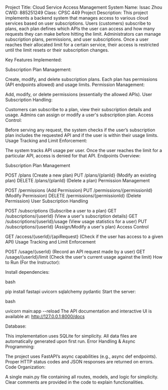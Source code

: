 Project Title: Cloud Service Access Management System
Name: Issac Zhou
CWID: 885251249
Class: CPSC 449
Project Description:
This project implements a backend system that manages access to various cloud services based on user subscriptions. Users (customers) subscribe to plans, each plan defines which APIs the user can access and how many requests they can make before hitting the limit. Administrators can manage subscription plans, permissions, and user subscriptions. Once a user reaches their allocated limit for a certain service, their access is restricted until the limit resets or their subscription changes.

Key Features Implemented:

Subscription Plan Management:

Create, modify, and delete subscription plans.
Each plan has permissions (API endpoints allowed) and usage limits.
Permission Management:

Add, modify, or delete permissions (essentially the allowed APIs).
User Subscription Handling:

Customers can subscribe to a plan, view their subscription details and usage.
Admins can assign or modify a user's subscription plan.
Access Control:

Before serving any request, the system checks if the user’s subscription plan includes the requested API and if the user is within their usage limits.
Usage Tracking and Limit Enforcement:

The system tracks API usage per user. Once the user reaches the limit for a particular API, access is denied for that API.
Endpoints Overview:

Subscription Plan Management

POST /plans (Create a new plan)
PUT /plans/{planId} (Modify an existing plan)
DELETE /plans/{planId} (Delete a plan)
Permission Management

POST /permissions (Add Permission)
PUT /permissions/{permissionId} (Modify Permission)
DELETE /permissions/{permissionId} (Delete Permission)
User Subscription Handling

POST /subscriptions (Subscribe a user to a plan)
GET /subscriptions/{userId} (View a user's subscription details)
GET /subscriptions/{userId}/usage (View usage statistics for a user)
PUT /subscriptions/{userId} (Assign/Modify a user's plan)
Access Control

GET /access/{userId}/{apiRequest} (Check if the user has access to a given API)
Usage Tracking and Limit Enforcement

POST /usage/{userId} (Record an API request made by a user)
GET /usage/{userId}/limit (Check the user's current usage against the limit)
How to Run (For the Instructor):

Install dependencies:

bash

pip install fastapi uvicorn sqlalchemy pydantic
Start the server:

bash

uvicorn main:app --reload
The API documentation and interactive UI is available at:
http://127.0.0.1:8000/docs

Database:

This implementation uses SQLite for simplicity.
All data files are automatically generated upon first run.
Error Handling & Async Programming:

The project uses FastAPI’s async capabilities (e.g., async def endpoints).
Proper HTTP status codes and JSON responses are returned on errors.
Code Organization:

A single main.py file containing all routes, models, and logic for simplicity.
Clear comments are provided in the code to explain functionalities.
